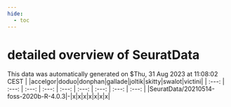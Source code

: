 ```yaml
---
hide:
  - toc
---
```


detailed overview of SeuratData
===============================


This data was automatically generated on $Thu, 31 Aug 2023 at 11:08:02 CEST
| |accelgor|doduo|donphan|gallade|joltik|skitty|swalot|victini|
| :---: | :---: | :---: | :---: | :---: | :---: | :---: | :---: | :---: |
|SeuratData/20210514-foss-2020b-R-4.0.3|-|x|x|x|x|x|x|x|

